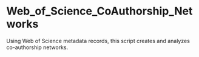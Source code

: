# Web_of_Science_CoAuthorship_Networks
Using Web of Science metadata records, this script creates and analyzes co-authorship networks.

